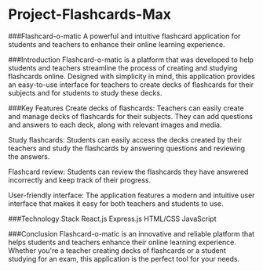 # Project-Flashcards-Max

###Flashcard-o-matic
A powerful and intuitive flashcard application for students and teachers to enhance their online learning experience.

###Introduction
Flashcard-o-matic is a platform that was developed to help students and teachers streamline the process of creating and studying flashcards online. Designed with simplicity in mind, this application provides an easy-to-use interface for teachers to create decks of flashcards for their subjects and for students to study these decks.

###Key Features
Create decks of flashcards: Teachers can easily create and manage decks of flashcards for their subjects. They can add questions and answers to each deck, along with relevant images and media.

Study flashcards: Students can easily access the decks created by their teachers and study the flashcards by answering questions and reviewing the answers.

Flashcard review: Students can review the flashcards they have answered incorrectly and keep track of their progress.

User-friendly interface: The application features a modern and intuitive user interface that makes it easy for both teachers and students to use.

###Technology Stack
React.js
Express.js
HTML/CSS
JavaScript

###Conclusion
Flashcard-o-matic is an innovative and reliable platform that helps students and teachers enhance their online learning experience. Whether you're a teacher creating decks of flashcards or a student studying for an exam, this application is the perfect tool for your needs.



